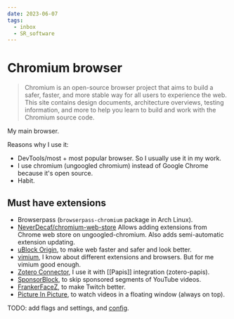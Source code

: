```yaml
---
date: 2023-06-07
tags:
  - inbox
  - SR_software
---
```


# Chromium browser

> Chromium is an open-source browser project that aims to build a safer, faster,
> and more stable way for all users to experience the web. This site contains
> design documents, architecture overviews, testing information, and more to
> help you learn to build and work with the Chromium source code.

My main browser.

Reasons why I use it:

- DevTools/most + most popular browser. So I usually use it in my work.
- I use chromium (ungoogled chromium) instead of Google Chrome because it's open
  source.
- Habit.

## Must have extensions

- Browserpass (`browserpass-chromium` package in Arch Linux).
- [NeverDecaf/chromium-web-store](https://github.com/NeverDecaf/chromium-web-store)
  Allows adding extensions from Chrome web store on ungoogled-chromium. Also
  adds semi-automatic extension updating.
- [uBlock Origin](https://chrome.google.com/webstore/detail/ublock-origin/cjpalhdlnbpafiamejdnhcphjbkeiagm),
  to make web faster and safer and look better.
- [vimium](https://chrome.google.com/webstore/detail/vimium/dbepggeogbaibhgnhhndojpepiihcmeb),
  I know about different extensions and browsers. But for me vimium good enough.
- [Zotero Connector](https://www.zotero.org/download/connectors), I use it with
  [[Papis]] integration (zotero-papis).
- [SponsorBlock](https://chrome.google.com/webstore/detail/sponsorblock-for-youtube/mnjggcdmjocbbbhaepdhchncahnbgone),
  to skip sponsored segments of YouTube videos.
- [FrankerFaceZ](https://chrome.google.com/webstore/detail/frankerfacez/fadndhdgpmmaapbmfcknlfgcflmmmieb),
  to make Twitch better.
- [Picture In Picture](https://chrome.google.com/webstore/detail/picture-in-picture-extens/hkgfoiooedgoejojocmhlaklaeopbecg),
  to watch videos in a floating window (always on top).

TODO: add flags and settings, and
[config](file:///home/inom/.config/chromium-flags.conf).
